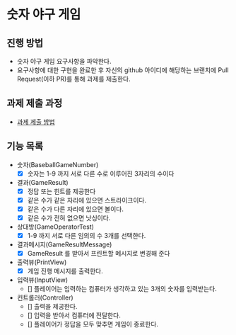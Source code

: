 # 숫자 야구 게임
## 진행 방법
* 숫자 야구 게임 요구사항을 파악한다.
* 요구사항에 대한 구현을 완료한 후 자신의 github 아이디에 해당하는 브랜치에 Pull Request(이하 PR)를 통해 과제를 제출한다.

## 과제 제출 과정
* [과제 제출 방법](https://github.com/next-step/nextstep-docs/tree/master/precourse)

## 기능 목록
* 숫자(BaseballGameNumber)
  * [x] 숫자는 1-9 까지 서로 다른 수로 이루어진 3자리의 수이다
* 결과(GameResult)
  * [x] 정답 또는 힌트를 제공한다
  * [x] 같은 수가 같은 자리에 있으면 스트라이크이다.
  * [x] 같은 수가 다른 자리에 있으면 볼이다.
  * [x] 같은 수가 전혀 없으면 낫싱이다. 
* 상대방(GameOperatorTest)
  * [x] 1-9 까지 서로 다른 임의의 수 3개를 선택한다.
* 결과메시지(GameResultMessage)
  * [x] GameResult 를 받아서 프린트할 메시지로 변경해 준다
  
* 출력뷰(PrintView)
  * [x] 게임 진행 메시지를 출력한다. 
* 입력뷰(InputView)
  * [] 플레이어는 입력하는 컴퓨터가 생각하고 있는 3개의 숫자를 입력받는다.
* 컨트롤러(Controller)
  * [] 출력을 제공한다. 
  * [] 입력을 받아서 컴퓨터에 전달한다. 
  * [] 플레이어가 정답을 모두 맞추면 게임이 종료한다. 
 


